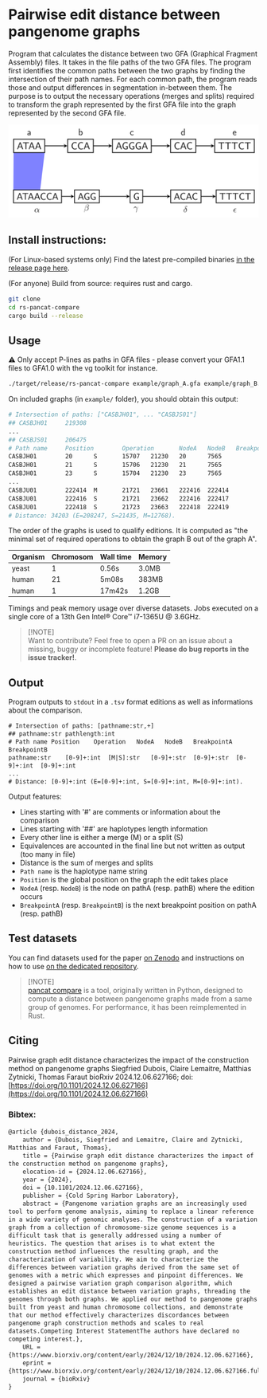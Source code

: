 # Pairwise edit distance between pangenome graphs


Program that calculates the distance between two GFA (Graphical Fragment Assembly) files. It takes in the file paths of the two GFA files. The program first identifies the common paths between the two graphs by finding the intersection of their path names. For each common path, the program reads those and output differences in segmentation in-between them. The purpose is to output the necessary operations (merges and splits) required to transform the graph represented by the first GFA file into the graph represented by the second GFA file.

![edition algorithm](https://github.com/dubssieg/dubssieg/blob/main/algorithm.gif)

## Install instructions:

(For Linux-based systems only) Find the latest pre-compiled binaries [in the release page here](https://github.com/dubssieg/rs-pancat-compare/releases).

(For anyone) Build from source: requires rust and cargo.

```bash
git clone 
cd rs-pancat-compare
cargo build --release
```

## Usage

:warning: Only accept P-lines as paths in GFA files - please convert your GFA1.1 files to GFA1.0 with the vg toolkit for instance. 

```bash
./target/release/rs-pancat-compare example/graph_A.gfa example/graph_B.gfa > output.tsv
```

On included graphs (in `example/` folder), you should obtain this output:

```bash
# Intersection of paths: ["CASBJH01", ... "CASBJS01"]
## CASBJH01     219308
...
## CASBJS01     206475
# Path name     Position        Operation       NodeA   NodeB   BreakpointA     BreakpointB
CASBJH01        20      S       15707   21230   20      7565
CASBJH01        21      S       15706   21230   21      7565
CASBJH01        23      S       15704   21230   23      7565
...
CASBJU01        222414  M       21721   23661   222416  222414
CASBJU01        222416  S       21721   23662   222416  222417
CASBJU01        222418  S       21723   23663   222418  222419
# Distance: 34203 (E=208247, S=21435, M=12768).
```

The order of the graphs is used to qualify editions. It is computed as "the minimal set of required operations to obtain the graph B out of the graph A".


| Organism | Chromosom | Wall time | Memory |
|----------|-----------|-----------|--------|
| yeast    | 1         | 0.56s     | 3.0MB  |
| human    | 21        | 5m08s     | 383MB  |
| human    | 1         | 17m42s    | 1.2GB  |

Timings and peak memory usage over diverse datasets. Jobs executed on a single core of a 13th Gen Intel® Core™ i7-1365U @ 3.6GHz.

> [!NOTE]\
> Want to contribute? Feel free to open a PR on an issue about a missing, buggy or incomplete feature! **Please do bug reports in the issue tracker!**.

## Output

Program outputs to `stdout` in a `.tsv` format editions as well as informations about the comparison.

```
# Intersection of paths: [pathname:str,+]
## pathname:str	pathlength:int
# Path name	Position	Operation	NodeA	NodeB	BreakpointA	BreakpointB
pathname:str	[0-9]+:int	[M|S]:str	[0-9]+:str	[0-9]+:str	[0-9]+:int	[0-9]+:int
...
# Distance: [0-9]+:int (E=[0-9]+:int, S=[0-9]+:int, M=[0-9]+:int).

```

Output features:
+ Lines starting with '#' are comments or information about the comparison
+ Lines starting with '##' are haplotypes length information
+ Every other line is either a merge (M) or a split (S)
+ Equivalences are accounted in the final line but not written as output (too many in file)
+ Distance is the sum of merges and splits
+ `Path name` is the haplotype name string
+ `Position` is the global position on the graph the edit takes place
+ `NodeA` (resp. `NodeB`) is the node on pathA (resp. pathB) where the edition occurs
+ `BreakpointA` (resp. `BreakpointB`) is the next breakpoint position on pathA (resp. pathB)

## Test datasets

You can find datasets used for the paper [on Zenodo](https://zenodo.org/records/10932490) and instructions on how to use [on the dedicated repository](https://github.com/dubssieg/pancat_paper).

> [!NOTE]\
>  [pancat compare](https://github.com/Tharos-ux/pancat) is a tool, originally written in Python, designed to compute a distance between pangenome graphs made from a same group of genomes. For performance, it has been reimplemented in Rust.


## Citing

 Pairwise graph edit distance characterizes the impact of the construction method on pangenome graphs
Siegfried Dubois, Claire Lemaitre, Matthias Zytnicki, Thomas Faraut
bioRxiv 2024.12.06.627166; doi: [https://doi.org/10.1101/2024.12.06.627166](https://doi.org/10.1101/2024.12.06.627166)

### Bibtex:

```
@article {dubois_distance_2024,
	author = {Dubois, Siegfried and Lemaitre, Claire and Zytnicki, Matthias and Faraut, Thomas},
	title = {Pairwise graph edit distance characterizes the impact of the construction method on pangenome graphs},
	elocation-id = {2024.12.06.627166},
	year = {2024},
	doi = {10.1101/2024.12.06.627166},
	publisher = {Cold Spring Harbor Laboratory},
	abstract = {Pangenome variation graphs are an increasingly used tool to perform genome analysis, aiming to replace a linear reference in a wide variety of genomic analyses. The construction of a variation graph from a collection of chromosome-size genome sequences is a difficult task that is generally addressed using a number of heuristics. The question that arises is to what extent the construction method influences the resulting graph, and the characterization of variability. We aim to characterize the differences between variation graphs derived from the same set of genomes with a metric which expresses and pinpoint differences. We designed a pairwise variation graph comparison algorithm, which establishes an edit distance between variation graphs, threading the genomes through both graphs. We applied our method to pangenome graphs built from yeast and human chromosome collections, and demonstrate that our method effectively characterizes discordances between pangenome graph construction methods and scales to real datasets.Competing Interest StatementThe authors have declared no competing interest.},
	URL = {https://www.biorxiv.org/content/early/2024/12/10/2024.12.06.627166},
	eprint = {https://www.biorxiv.org/content/early/2024/12/10/2024.12.06.627166.full.pdf},
	journal = {bioRxiv}
}
```